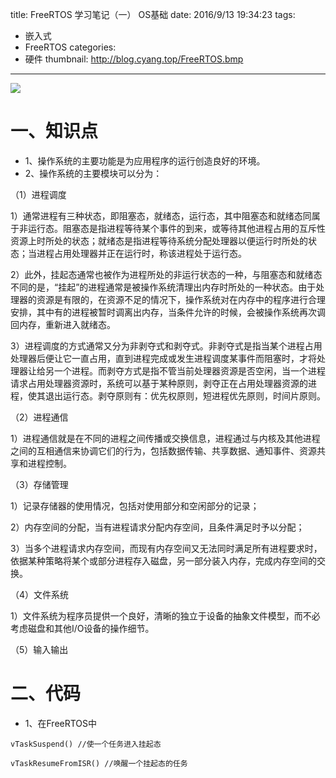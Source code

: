 title: FreeRTOS 学习笔记（一） OS基础
date: 2016/9/13 19:34:23
tags:
- 嵌入式
- FreeRTOS
categories:
- 硬件
thumbnail: http://blog.cyang.top/FreeRTOS.bmp
---


![](http://blog.cyang.top/FreeRTOS.bmp)

# 一、知识点

- 1、操作系统的主要功能是为应用程序的运行创造良好的环境。
- 2、操作系统的主要模块可以分为：

<!-- more -->

（1）进程调度

1）通常进程有三种状态，即阻塞态，就绪态，运行态，其中阻塞态和就绪态同属于非运行态。阻塞态是指进程等待某个事件的到来，或等待其他进程占用的互斥性资源上时所处的状态；就绪态是指进程等待系统分配处理器以便运行时所处的状态；当进程占用处理器并正在运行时，称该进程处于运行态。

2）此外，挂起态通常也被作为进程所处的非运行状态的一种，与阻塞态和就绪态不同的是，“挂起”的进程通常是被操作系统清理出内存时所处的一种状态。由于处理器的资源是有限的，在资源不足的情况下，操作系统对在内存中的程序进行合理安排，其中有的进程被暂时调离出内存，当条件允许的时候，会被操作系统再次调回内存，重新进入就绪态。

3）进程调度的方式通常又分为非剥夺式和剥夺式。非剥夺式是指当某个进程占用处理器后便让它一直占用，直到进程完成或发生进程调度某事件而阻塞时，才将处理器让给另一个进程。而剥夺方式是指不管当前处理器资源是否空闲，当一个进程请求占用处理器资源时，系统可以基于某种原则，剥夺正在占用处理器资源的进程，使其退出运行态。剥夺原则有：优先权原则，短进程优先原则，时间片原则。

（2）进程通信

1）进程通信就是在不同的进程之间传播或交换信息，进程通过与内核及其他进程之间的互相通信来协调它们的行为，包括数据传输、共享数据、通知事件、资源共享和进程控制。

（3）存储管理

1）记录存储器的使用情况，包括对使用部分和空闲部分的记录；

2）内存空间的分配，当有进程请求分配内存空间，且条件满足时予以分配；

3）当多个进程请求内存空间，而现有内存空间又无法同时满足所有进程要求时，依据某种策略将某个或部分进程存入磁盘，另一部分装入内存，完成内存空间的交换。

（4）文件系统

1）文件系统为程序员提供一个良好，清晰的独立于设备的抽象文件模型，而不必考虑磁盘和其他I/O设备的操作细节。

（5）输入输出

# 二、代码
- 1、在FreeRTOS中
```
vTaskSuspend() //使一个任务进入挂起态
```
```
vTaskResumeFromISR() //唤醒一个挂起态的任务
```
